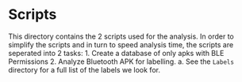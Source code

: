 # Scripts

This directory contains the 2 scripts used for the analysis. In order to simplify the scripts and in turn to speed analysis time, the scripts are seperated into 2 tasks: 
    1. Create a database of only apks with BLE Permissions
    2. Analyze Bluetooth APK for labelling.
        a. See the `Labels` directory for a full list of the labels we look for. 


